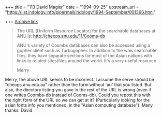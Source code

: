 +++
title = "113 David Magier"
date = "1994-09-25"
upstream_url = "https://list.indology.info/pipermail/indology/1994-September/001366.html"

+++
[Archive link](https://list.indology.info/pipermail/indology/1994-September/001366.html)

> The URL (Uniform Resource Locator) for the searchable databases at ANU 
> is: http://cheops.anu.edu/11/Cooms-db
> 
> ANU's variety of Coombs databases can also be accessed using a gopher client
> such as Turbogopher. In addition to the wais searchable files, they have 
> separate sections for most of the Asian nations with links to related 
> sites/files around the world. It's a very useful resource.
> 
> Merry
>  
> 

Merry, the above URL seems to be incorrect. I assume the serve should
be "cheops.anu.edu.au" rather than the form without 'au' that you
listed. But also, the directory listing you gave in the rest of the URL
is wrong (even if one writes Coombs-db instead of Cooms-db). Could you
repost this with the right form of the URL so we can get at it?
(Particularly looking for the asian fonts info you mentioned, in the
"Asian computing database").  Many thanks.   David





